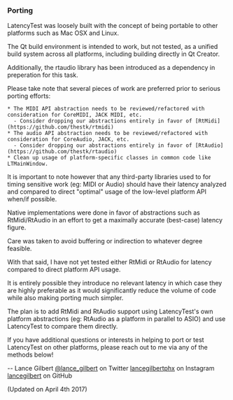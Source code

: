 
### Porting

LatencyTest was loosely built with the concept of being portable to other platforms such as Mac OSX and Linux.

The Qt build environment is intended to work, but not tested, as a unified build system across all platforms, including building directly in Qt Creator.

Additionally, the rtaudio library has been introduced as a dependency in preperation for this task.

Please take note that several pieces of work are preferred prior to serious porting efforts:

```
* The MIDI API abstraction needs to be reviewed/refactored with consideration for CoreMIDI, JACK MIDI, etc.
  - Consider dropping our abstractions entirely in favor of [RtMidi](https://github.com/thestk/rtmidi)
* The audio API abstraction needs to be reviewed/refactored with consideration for CoreAudio, JACK, etc.
  - Consider dropping our abstractions entirely in favor of [RtAudio](https://github.com/thestk/rtaudio)
* Clean up usage of platform-specific classes in common code like LTMainWindow.
```

It is important to note however that any third-party libraries used to for timing sensitive work (eg: MIDI or Audio) should have their latency analyzed and compared to direct "optimal" usage of the low-level platform API when/if possible.

Native implementations were done in favor of abstractions such as RtMidi/RtAudio in an effort to get a maximally accurate (best-case) latency figure.

Care was taken to avoid buffering or indirection to whatever degree feasible.

With that said, I have not yet tested either RtMidi or RtAudio for latency compared to direct platform API usage.

It is entirely possible they introduce no relevant latency in which case they are highly preferable as it would significantly reduce the volume of code while also making porting much simpler.

The plan is to add RtMidi and RtAudio support using LatencyTest's own platform abstractions (eg: RtAudio as a platform in parallel to ASIO) and use LatencyTest to compare them directly.

If you have additional questions or interests in helping to port or test LatencyTest on other platforms, please reach out to me via any of the methods below!

--
Lance Gilbert
[@lance_gilbert](https://twitter.com/lance_gilbert) on Twitter
[lancegilbertphx](https://www.instagram.com/lancegilbertphx/)  on Instagram
[lancegilbert](https://github.com/lancegilbert) on GitHub

(Updated on April 4th 2017)

